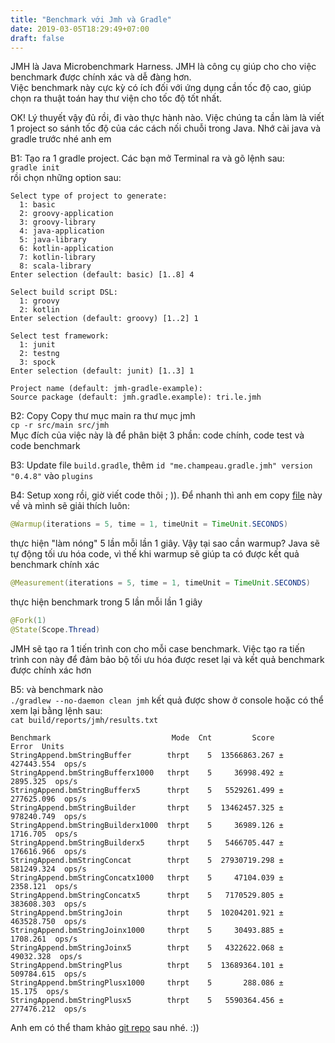 ```yaml
---
title: "Benchmark với Jmh và Gradle"
date: 2019-03-05T18:29:49+07:00
draft: false
---
```


JMH là Java Microbenchmark Harness. JMH là công cụ giúp cho cho việc benchmark được chính xác và dễ đàng hơn.  
Việc benchmark này cực kỳ có ích đối với ứng dụng cần tốc độ cao, giúp chọn ra thuật toán hay thư viện cho tốc độ tốt nhất.

OK! Lý thuyết vậy đủ rồi, đi vào thực hành nào. Việc chúng ta cần làm là viết 1 project so sánh tốc độ của các cách nối chuỗi trong Java. Nhớ cài java và gradle trước nhé anh em

B1: Tạo ra 1 gradle project. Các bạn mở Terminal ra và gõ lệnh sau:  
`gradle init`  
rồi chọn những option sau:
```
Select type of project to generate:
  1: basic
  2: groovy-application
  3: groovy-library
  4: java-application
  5: java-library
  6: kotlin-application
  7: kotlin-library
  8: scala-library
Enter selection (default: basic) [1..8] 4

Select build script DSL:
  1: groovy
  2: kotlin
Enter selection (default: groovy) [1..2] 1

Select test framework:
  1: junit
  2: testng
  3: spock
Enter selection (default: junit) [1..3] 1

Project name (default: jmh-gradle-example):
Source package (default: jmh.gradle.example): tri.le.jmh
```

B2: Copy Copy thư mục main ra thư mục jmh  
`cp -r src/main src/jmh`  
Mục đích của việc này là để phân biệt 3 phần: code chính, code test và code benchmark

B3: Update file `build.gradle`, thêm `id "me.champeau.gradle.jmh" version "0.4.8"` vào `plugins`

B4: Setup xong rồi, giờ viết code thôi ; )). Để nhanh thì anh em copy [file](https://gitlab.com/thanhtrixx/jmh-gradle-example/blob/master/src/jmh/java/tri/le/jmh/StringAppend.java) này về và mình sẽ giải thích luôn:

```java
@Warmup(iterations = 5, time = 1, timeUnit = TimeUnit.SECONDS)
```
thực hiện "làm nóng" 5 lần mỗi lần 1 giây. Vậy tại sao cần warmup? Java sẽ tự động tối ưu hóa code, vì thế khi warmup sẽ giúp ta có được kết quả benchmark chính xác

```java
@Measurement(iterations = 5, time = 1, timeUnit = TimeUnit.SECONDS)
```
thực hiện benchmark trong 5 lần mỗi lần 1 giây

```java
@Fork(1)
@State(Scope.Thread)
```
JMH sẽ tạo ra 1 tiến trình con cho mỗi case benchmark. Việc tạo ra tiến trình con này để đảm bảo bộ tối ưu hóa được reset lại và kết quả benchmark được chính xác hơn

B5: và benchmark nào  
`./gradlew --no-daemon clean jmh`
kết quả được show ở console hoặc có thể xem lại bằng lệnh sau:  
`cat build/reports/jmh/results.txt`
```
Benchmark                           Mode  Cnt         Score        Error  Units
StringAppend.bmStringBuffer        thrpt    5  13566863.267 ± 427443.554  ops/s
StringAppend.bmStringBufferx1000   thrpt    5     36998.492 ±   2895.325  ops/s
StringAppend.bmStringBufferx5      thrpt    5   5529261.499 ± 277625.096  ops/s
StringAppend.bmStringBuilder       thrpt    5  13462457.325 ± 978240.749  ops/s
StringAppend.bmStringBuilderx1000  thrpt    5     36989.126 ±   1716.705  ops/s
StringAppend.bmStringBuilderx5     thrpt    5   5466705.447 ± 176616.966  ops/s
StringAppend.bmStringConcat        thrpt    5  27930719.298 ± 581249.324  ops/s
StringAppend.bmStringConcatx1000   thrpt    5     47104.039 ±   2358.121  ops/s
StringAppend.bmStringConcatx5      thrpt    5   7170529.805 ± 383608.303  ops/s
StringAppend.bmStringJoin          thrpt    5  10204201.921 ± 463528.750  ops/s
StringAppend.bmStringJoinx1000     thrpt    5     30493.885 ±   1708.261  ops/s
StringAppend.bmStringJoinx5        thrpt    5   4322622.068 ±  49032.328  ops/s
StringAppend.bmStringPlus          thrpt    5  13689364.101 ± 509784.615  ops/s
StringAppend.bmStringPlusx1000     thrpt    5       288.086 ±     15.175  ops/s
StringAppend.bmStringPlusx5        thrpt    5   5590364.456 ± 277476.212  ops/s
```
Anh em có thể tham khảo [git repo](https://gitlab.com/thanhtrixx/jmh-gradle-example) sau nhé. :))